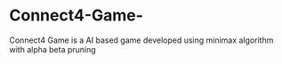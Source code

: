 # Connect4-Game-
Connect4 Game is a AI based game developed using minimax algorithm with alpha beta pruning
